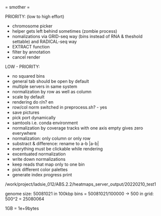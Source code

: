 = smother =

PRIORITY: (low to high effort)
- chromosome picker
- helper gets left behind sometimes (zombie process)
- nomalizations via GRID-seq way (bins instead of RNA & theshold settable) and RADICAL-seq way
- EXTRACT function
- filter by annotation
- cancel render

LOW - PRIORITY:
- no squared bins
- general tab should be open by default
- multiple servers in same system
- normalization by row as well as column
- scale by default
- rendering do r/n? en
- row/col norm switched in preprocess.sh? - yes
- save pictures
- pick port dynamically
- samtools i.e. conda environment
- normalization by coverage tracks with one axis empty gives zero everywhere
- normalization: only column or only row
- substract & difference: rename to a-b |a-b|
- everything must be clickable while rendering
- excentuated normalization
- write down normalizations
- keep reads that map only to one bin
- pick different color palettes
- generate index progress print

















 /work/project/ladsie_012/ABS.2.2/heatmaps_server_output/20220210_test1


genome size: 50081021
in 100kbp bins = 50081021/100000 -> 500
in grid: 500^2 = 25080064

1GB = 1e+9bytes